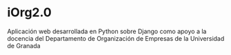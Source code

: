 # iOrg2.0

Aplicación web desarrollada en Python sobre Django como apoyo a la docencia del Departamento de Organización de Empresas de la Universidad de Granada
